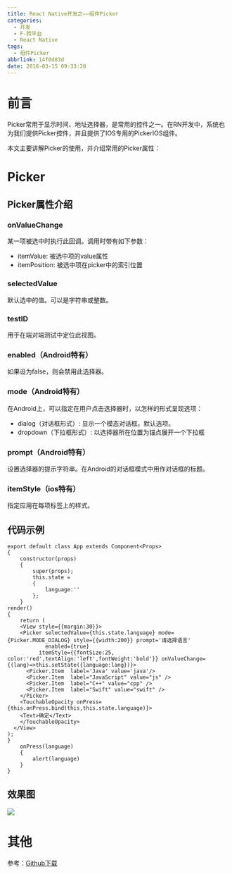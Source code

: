 ```yaml
---
title: React Native开发之——组件Picker
categories:
  - 开发
  - F-跨平台
  - React Native
tags:
  - 组件Picker
abbrlink: 14f0d83d
date: 2018-03-15 09:33:20
---
```

# 前言 
Picker常用于显示时间、地址选择器，是常用的控件之一。在RN开发中，系统也为我们提供Picker控件，并且提供了IOS专用的PickerIOS组件。  

本文主要讲解Picker的使用，并介绍常用的Picker属性：  

<!--more-->

# Picker
## Picker属性介绍
### onValueChange 
某一项被选中时执行此回调。调用时带有如下参数：

- itemValue: 被选中项的value属性
- itemPosition: 被选中项在picker中的索引位置

### selectedValue 
默认选中的值。可以是字符串或整数。
### testID
用于在端对端测试中定位此视图。
### enabled（Android特有）
如果设为false，则会禁用此选择器。
### mode（Android特有）
在Android上，可以指定在用户点击选择器时，以怎样的形式呈现选项：

- dialog（对话框形式）: 显示一个模态对话框。默认选项。
- dropdown（下拉框形式）: 以选择器所在位置为锚点展开一个下拉框

### prompt（Android特有）
设置选择器的提示字符串。在Android的对话框模式中用作对话框的标题。
### itemStyle（ios特有）
指定应用在每项标签上的样式。

## 代码示例

	export default class App extends Component<Props> 
	{
		constructor(props) 
		{
    		super(props);
    		this.state = 
			{
      			language:''
    		};
		}
	render() 
	{
    	return (
      	<View style={{margin:30}}>
        <Picker selectedValue={this.state.language} mode={Picker.MODE_DIALOG} style={{width:200}} prompt='请选择语言'
                enabled={true}
              itemStyle={{fontSize:25, color:'red',textAlign:'left',fontWeight:'bold'}} onValueChange={(lang)=>this.setState({language:lang})}>
          <Picker.Item  label='Java' value='java'/>
          <Picker.Item  label="JavaScript" value="js" />
          <Picker.Item  label="C++" value="cpp" />
          <Picker.Item  label="Swift" value="swift" />
        </Picker>
        <TouchableOpacity onPress={this.onPress.bind(this,this.state.language)}>
        <Text>确定</Text>
        </TouchableOpacity>
      </View>
    );
	}
    	onPress(language)
		{
    		alert(language)
    	}
	}
## 效果图 
![][1]  

# 其他
参考：[Github下载][2]


[1]: https://cdn.staticaly.com/gh/PGzxc/CDN/master/blog-image/rn-picker.gif
[2]: https://github.com/PGzxc/RN_Picker